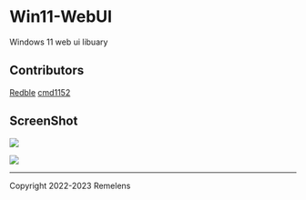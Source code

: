 # Win11-WebUI
Windows 11 web ui libuary

## Contributors
[Redble](https://github.com/Redble) [cmd1152](https://github.com/cmd1152)

## ScreenShot
![](https://rmlsdisk.wikidot.com/local--files/file:github/win11dark)

![](https://rmlsdisk.wikidot.com/local--files/file:github/win11light)

-------

Copyright 2022-2023 Remelens